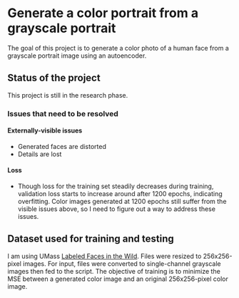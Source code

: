 # Generate a color portrait from a grayscale portrait
The goal of this project is to generate a color photo of a human face from a grayscale portrait image using an autoencoder.

## Status of the project
This project is still in the research phase.

### Issues that need to be resolved
#### Externally-visible issues
- Generated faces are distorted
- Details are lost
#### Loss
- Though loss for the training set steadily decreases during training, validation loss starts to increase around after 1200 epochs, indicating overfitting.  Color images generated at 1200 epochs still suffer from the visible issues above, so I need to figure out a way to address these issues.  

## Dataset used for training and testing
I am using UMass [Labeled Faces in the Wild](http://vis-www.cs.umass.edu/lfw/).  Files were resized to 256x256-pixel images.  For input, files were converted to single-channel grayscale images then fed to the script.  The objective of training is to minimize the MSE between a generated color image and an original 256x256-pixel color image.
